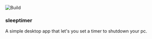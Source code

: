 ![Build](https://github.com/lordkeks/sleeptimer/actions/workflows/release.yml/badge.svg?cachebust=1)

### sleeptimer
A simple desktop app that let's you set a timer to shutdown your pc.
